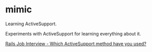 mimic
=====

Learning ActiveSupport.

Experiments with ActiveSupport for learning everything about it. 

[Rails Job Interview - Which ActiveSupport method have you used?](http://cored.github.io/blog/2013/10/30/rails-job-interview-which-activesupport-method-have-you-used/)
